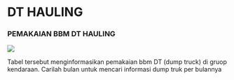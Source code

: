 # DT HAULING

### PEMAKAIAN BBM DT HAULING

![](<../../.gitbook/assets/Screenshot (41) (1).png>)

Tabel tersebut menginformasikan pemakaian bbm DT (dump truck) di gruop kendaraan. Carilah bulan untuk mencari informasi dump truk per bulannya
